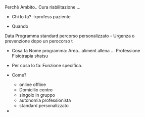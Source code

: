 

<!--stackedit_data:
eyJoaXN0b3J5IjpbMTYwMTk0NTYyM119
-->

Perchè Ambito.. Cura riabilitazione ...

- Chi lo fa? ->profess paziente

- Quando 

Data Programma standard percorso personalizzato - Urgenza o prevenzione dopo un perocorso t

- Cosa fa
Nome programma:
Area..  aliment allena ...
Professione Fisiotrapia shatsu

- Per cosa lo fa:
Funzione specifica.


- Come? 
    - online offline
    - Domicilio centro
    - singolo in gruppo 
    - autonomia professionista 
    - standard personalizzato


- 